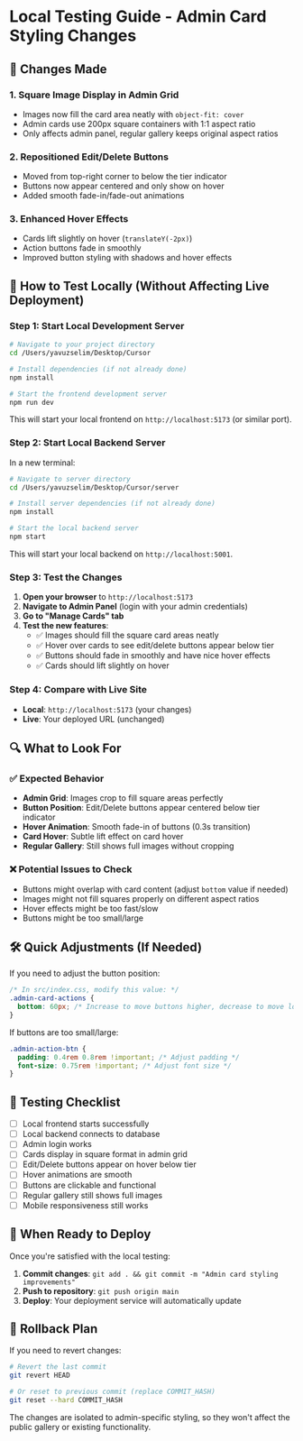 # Local Testing Guide - Admin Card Styling Changes

## 🎯 Changes Made

### 1. **Square Image Display in Admin Grid**
- Images now fill the card area neatly with `object-fit: cover`
- Admin cards use 200px square containers with 1:1 aspect ratio
- Only affects admin panel, regular gallery keeps original aspect ratios

### 2. **Repositioned Edit/Delete Buttons**
- Moved from top-right corner to below the tier indicator
- Buttons now appear centered and only show on hover
- Added smooth fade-in/fade-out animations

### 3. **Enhanced Hover Effects**
- Cards lift slightly on hover (`translateY(-2px)`)
- Action buttons fade in smoothly
- Improved button styling with shadows and hover effects

## 🚀 How to Test Locally (Without Affecting Live Deployment)

### Step 1: Start Local Development Server

```bash
# Navigate to your project directory
cd /Users/yavuzselim/Desktop/Cursor

# Install dependencies (if not already done)
npm install

# Start the frontend development server
npm run dev
```

This will start your local frontend on `http://localhost:5173` (or similar port).

### Step 2: Start Local Backend Server

In a new terminal:

```bash
# Navigate to server directory
cd /Users/yavuzselim/Desktop/Cursor/server

# Install server dependencies (if not already done)
npm install

# Start the local backend server
npm start
```

This will start your local backend on `http://localhost:5001`.

### Step 3: Test the Changes

1. **Open your browser** to `http://localhost:5173`
2. **Navigate to Admin Panel** (login with your admin credentials)
3. **Go to "Manage Cards" tab**
4. **Test the new features**:
   - ✅ Images should fill the square card areas neatly
   - ✅ Hover over cards to see edit/delete buttons appear below tier
   - ✅ Buttons should fade in smoothly and have nice hover effects
   - ✅ Cards should lift slightly on hover

### Step 4: Compare with Live Site

- **Local**: `http://localhost:5173` (your changes)
- **Live**: Your deployed URL (unchanged)

## 🔍 What to Look For

### ✅ **Expected Behavior**
- **Admin Grid**: Images crop to fill square areas perfectly
- **Button Position**: Edit/Delete buttons appear centered below tier indicator
- **Hover Animation**: Smooth fade-in of buttons (0.3s transition)
- **Card Hover**: Subtle lift effect on card hover
- **Regular Gallery**: Still shows full images without cropping

### ❌ **Potential Issues to Check**
- Buttons might overlap with card content (adjust `bottom` value if needed)
- Images might not fill squares properly on different aspect ratios
- Hover effects might be too fast/slow
- Buttons might be too small/large

## 🛠️ Quick Adjustments (If Needed)

If you need to adjust the button position:

```css
/* In src/index.css, modify this value: */
.admin-card-actions {
  bottom: 60px; /* Increase to move buttons higher, decrease to move lower */
}
```

If buttons are too small/large:

```css
.admin-action-btn {
  padding: 0.4rem 0.8rem !important; /* Adjust padding */
  font-size: 0.75rem !important; /* Adjust font size */
}
```

## 📝 Testing Checklist

- [ ] Local frontend starts successfully
- [ ] Local backend connects to database
- [ ] Admin login works
- [ ] Cards display in square format in admin grid
- [ ] Edit/Delete buttons appear on hover below tier
- [ ] Hover animations are smooth
- [ ] Buttons are clickable and functional
- [ ] Regular gallery still shows full images
- [ ] Mobile responsiveness still works

## 🚢 When Ready to Deploy

Once you're satisfied with the local testing:

1. **Commit changes**: `git add . && git commit -m "Admin card styling improvements"`
2. **Push to repository**: `git push origin main`
3. **Deploy**: Your deployment service will automatically update

## 🔄 Rollback Plan

If you need to revert changes:

```bash
# Revert the last commit
git revert HEAD

# Or reset to previous commit (replace COMMIT_HASH)
git reset --hard COMMIT_HASH
```

The changes are isolated to admin-specific styling, so they won't affect the public gallery or existing functionality.
